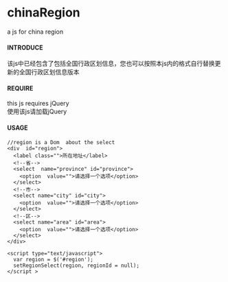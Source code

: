 # chinaRegion
a js for china region
#### INTRODUCE 
该js中已经包含了包括全国行政区划信息，您也可以按照本js内的格式自行替换更新的全国行政区划信息版本
#### REQUIRE 
this js requires jQuery<br>
使用该js请加载jQuery
#### USAGE 
```
//region is a Dom  about the select
<div  id="region">
  <label class="">所在地址</label>
  <!--省-->
  <select  name="province" id="province">
    <option  value="">请选择一个选项</option>
  </select>
  <!--市-->
  <select name="city" id="city">
    <option  value="">请选择一个选项</option>
  </select>
  <!--区-->
  <select name="area" id="area">
    <option  value="">请选择一个选项</option>
  </select>
</div>

<script type="text/javascript">
  var region = $('#region');
  setRegionSelect(region, regionId = null);
</script >
```
